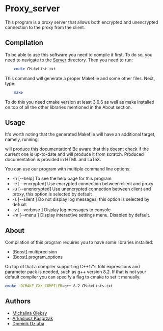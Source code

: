 # Proxy_server
This program is a proxy server that allows both encrypted and unencrypted connection to the proxy from the client.

## Compilation
To be able to use this software you need to compile it first. To do so, you need to navigate to the [Server](Server) directory. Then you need to run:
```bash
	cmake CMakeList.txt
```
This command will generate a proper Makefile and some other files. Next, type:
```bash
	make
```
To do this you need cmake version at least 3.9.6 as well as make installed on top of all the other libraries mentioned in the About section.

## Usage
It's worth noting that the generated Makefile will have an additional target, namely, running:

will produce this documentation! Be aware that this doesnt check if the current one is up-to-date and will produce it from scratch. Produced documentation is provided in HTML and LaTeX.

You can use our program with multiple command line options:
* -h [\-\-help] To see the help page for this program
* -e [\-\-encrypted] Use encrypted connection between client and proxy
* -u [\-\-unencrypted] Use unencrypted connection between client and proxy, this option is selected by default
* -s [\-\-silent ] Do not display log messages, this option is selected by defualt
* -v [\-\-verbose ] Display log messages to console
* -m [\-\-menu ] Display interactive settings menu. Disabled by default.


## About
Compilation of this program requires you to have some libraries installed:
* [Boost].multiprecision
* [Boost].program_options

On top of that a compiler supporting C++17's fold expressions and parameter pack is needed, such as g++ version 8.2. If that is not your default compiler you can specify a flag to cmake to set it manually.

```bash
cmake -DCMAKE_CXX_COMPILER=g++-8.2 CMakeLists.txt 
```

## Authors
* [Michalina Oleksy](https://github.com/Robin-Bjornsdotter)
* [Arkadiusz Kasprzak](https://github.com/arokasprz100)
* [Dominik Dziuba](https://github.com/dz1domin)
